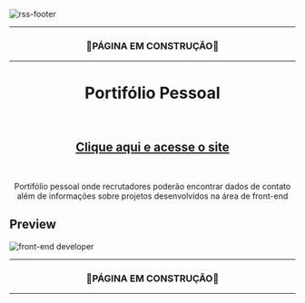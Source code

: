 ![rss-footer](https://user-images.githubusercontent.com/68918326/147417489-5b356179-74df-4bc5-94ef-b0940592e25b.PNG)

<hr>
<h3 align="center">🚧PÁGINA EM CONSTRUÇÃO🚧</h3>
<hr>

<h1 align="center">Portifólio Pessoal</h1>
<br>
<h2 align="center"><a href="https://romulo-sobrinho.github.io/portifolio/" target="_blank">Clique aqui e acesse o site</a></h2>
<br>

<p align="center">Portifólio pessoal onde recrutadores poderão encontrar dados de contato além de informações sobre projetos desenvolvidos na área de front-end</p>
  
    
## Preview


![front-end developer](https://user-images.githubusercontent.com/68918326/147417443-57ca25e3-0ea3-445c-9126-870c12567e17.PNG)

<hr>
<h3 align="center">🚧PÁGINA EM CONSTRUÇÃO🚧</h3>
<hr>
